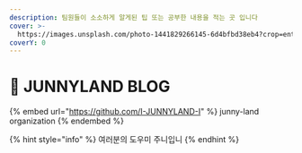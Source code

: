 ```yaml
---
description: 팀원들이 소소하게 알게된 팁 또는 공부한 내용을 적는 곳 입니다
cover: >-
  https://images.unsplash.com/photo-1441829266145-6d4bfbd38eb4?crop=entropy&cs=tinysrgb&fm=jpg&ixid=MnwxOTcwMjR8MHwxfHNlYXJjaHw5fHxTRUF8ZW58MHx8fHwxNjY2ODQ0OTA5&ixlib=rb-4.0.3&q=80
coverY: 0
---
```


# 👻 JUNNYLAND BLOG

{% embed url="https://github.com/I-JUNNYLAND-I" %}
junny-land organization
{% endembed %}

{% hint style="info" %}
여러분의 도우미 주니입니
{% endhint %}
